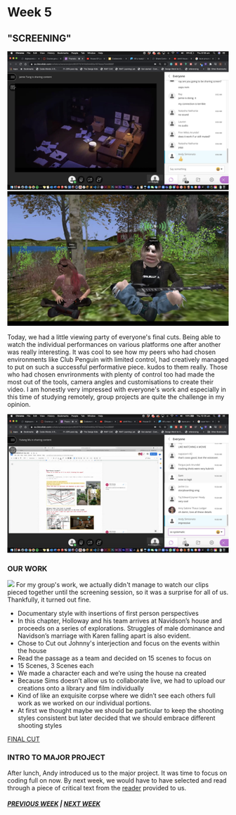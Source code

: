 # Week 5 

## "SCREENING"

<img src="wow.png">
<img src="amusing.png">

Today, we had a little viewing party of everyone's final cuts. Being able to watch the individual performances on various platforms one after another was really interesting. It was cool to see how my peers who had chosen environments like Club Penguin with limited control, had creatively managed to put on such a successful performative piece. kudos to them really. Those who had chosen envrironments with plenty of control too had made the most out of the tools, camera angles and customisations to create their video. I am honestly very impressed with everyone's work and especially in this time of studying remotely, group projects are quite the challenge in my opinion. 

<img src="impressive.png">

### OUR WORK
<img src="final.png">
For my group's work, we actually didn't manage to watch our clips pieced together until the screening session, so it was a surprise for all of us. Thankfully, it turned out fine.

- Documentary style with insertions of first person perspectives 
- In this chapter, Holloway and his team arrives at Navidson’s house and proceeds on a series of explorations. Struggles of male dominance and Navidson’s marriage with Karen falling apart is also evident. 
- Chose to Cut out Johnny's interjection and focus on the events within the house
- Read the passage as a team and decided on 15 scenes to focus on 
- 15 Scenes, 3 Scenes each 
- We made a character each and we’re using the house na created 
- Because Sims doesn’t allow us to collaborate live, we had to upload our creations onto a library and film individually 
- Kind of like an exquisite corpse where we didn’t see each others full work as we worked on our individual portions.
- At first we thought maybe we should be particular to keep the shooting styles consistent but later decided that we should embrace different shooting styles 

[FINAL CUT](https://www.youtube.com/watch?v=leyVlwvDqNM&feature=youtu.be)

### INTRO TO MAJOR PROJECT 

After lunch, Andy introduced us to the major project. It was time to focus on coding full on now. By next week, we would have to have selected and read through a piece of critical text from the [reader](http://digbeyond.com/readme/phplist.php?course=Code-Words) provided to us. 

##### [PREVIOUS WEEK](https://samanthangsy.github.io/codewords/Weekly%20Diary/04/)  |  [NEXT WEEK](https://samanthangsy.github.io/codewords/Weekly%20Diary/06/)


